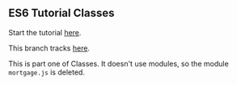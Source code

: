 ## ES6 Tutorial Classes

Start the tutorial [here](http://ccoenraets.github.io/es6-tutorial).

This branch tracks [here](https://ccoenraets.github.io/es6-tutorial/classes/).

This is part one of Classes. It doesn't use modules, so the module `mortgage.js` is deleted.